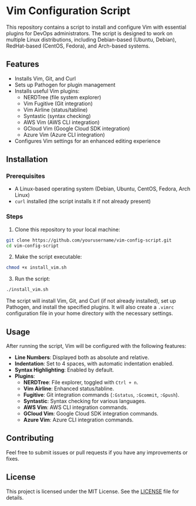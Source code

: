 
# Vim Configuration Script

This repository contains a script to install and configure Vim with essential plugins for DevOps administrators. The script is designed to work on multiple Linux distributions, including Debian-based (Ubuntu, Debian), RedHat-based (CentOS, Fedora), and Arch-based systems.

## Features

- Installs Vim, Git, and Curl
- Sets up Pathogen for plugin management
- Installs useful Vim plugins:
  - NERDTree (file system explorer)
  - Vim Fugitive (Git integration)
  - Vim Airline (status/tabline)
  - Syntastic (syntax checking)
  - AWS Vim (AWS CLI integration)
  - GCloud Vim (Google Cloud SDK integration)
  - Azure Vim (Azure CLI integration)
- Configures Vim settings for an enhanced editing experience

## Installation

### Prerequisites

- A Linux-based operating system (Debian, Ubuntu, CentOS, Fedora, Arch Linux)
- `curl` installed (the script installs it if not already present)

### Steps

1. Clone this repository to your local machine:

```bash
git clone https://github.com/yourusername/vim-config-script.git
cd vim-config-script
```

2. Make the script executable:

```bash
chmod +x install_vim.sh
```

3. Run the script:

```bash
./install_vim.sh
```

The script will install Vim, Git, and Curl (if not already installed), set up Pathogen, and install the specified plugins. It will also create a `.vimrc` configuration file in your home directory with the necessary settings.

## Usage

After running the script, Vim will be configured with the following features:

- **Line Numbers**: Displayed both as absolute and relative.
- **Indentation**: Set to 4 spaces, with automatic indentation enabled.
- **Syntax Highlighting**: Enabled by default.
- **Plugins**:
  - **NERDTree**: File explorer, toggled with `Ctrl + n`.
  - **Vim Airline**: Enhanced status/tabline.
  - **Fugitive**: Git integration commands (`:Gstatus`, `:Gcommit`, `:Gpush`).
  - **Syntastic**: Syntax checking for various languages.
  - **AWS Vim**: AWS CLI integration commands.
  - **GCloud Vim**: Google Cloud SDK integration commands.
  - **Azure Vim**: Azure CLI integration commands.

## Contributing

Feel free to submit issues or pull requests if you have any improvements or fixes.

## License

This project is licensed under the MIT License. See the [LICENSE](LICENSE) file for details.
